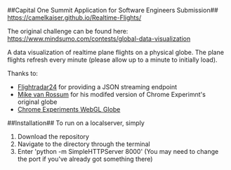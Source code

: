 ##Capital One Summit Application for Software Engineers Submission##
https://camelkaiser.github.io/Realtime-Flights/

The original challenge can be found here: https://www.mindsumo.com/contests/global-data-visualization

A data visualization of realtime plane flights on a physical globe. The plane flights refresh every minute (please allow up to a minute to initially load).

Thanks to:

* [Flightradar24](https://www.flightradar24.com/0,0/5) for providing a JSON streaming endpoint 
* [Mike van Rossum](https://github.com/askmike/realtime-webgl-globe) for his modifed version of Chrome Experimnt's original globe
* [Chrome Experiments WebGL Globe](https://www.chromeexperiments.com/globe)

##Installation##
To run on a localserver, simply
1. Download the repository
2. Navigate to the directory through the terminal
3. Enter 'python -m SimpleHTTPServer 8000' (You may need to change the port if you've already got something there)
